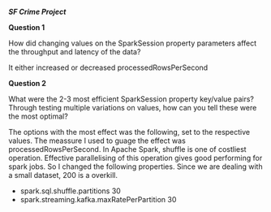 ***SF Crime Project***

**Question 1**

How did changing values on the SparkSession property parameters affect the throughput and latency of the data?

It either increased or decreased processedRowsPerSecond

**Question 2**

What were the 2-3 most efficient SparkSession property key/value pairs? Through testing multiple variations on values, how can you tell these were the most optimal?

The options with the most effect was the following, set to the respective values. The meassure I used to guage the effect was processedRowsPerSecond. In Apache Spark, shuffle is one of costliest operation. Effective parallelising of this operation gives good performing for spark jobs. So I changed the following properties. Since we are dealing with a small dataset, 200 is a overkill.

- spark.sql.shuffle.partitions                30
- spark.streaming.kafka.maxRatePerPartition   30
